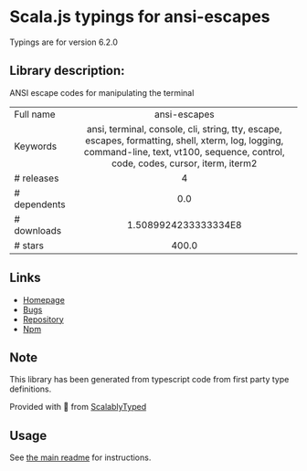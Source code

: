 
# Scala.js typings for ansi-escapes

Typings are for version 6.2.0

## Library description:
ANSI escape codes for manipulating the terminal

|                    |                 |
| ------------------ | :-------------: |
| Full name          | ansi-escapes |
| Keywords           | ansi, terminal, console, cli, string, tty, escape, escapes, formatting, shell, xterm, log, logging, command-line, text, vt100, sequence, control, code, codes, cursor, iterm, iterm2 |
| # releases         | 4 |
| # dependents       | 0.0 |
| # downloads        | 1.5089924233333334E8 |
| # stars            | 400.0 |

## Links
- [Homepage](https://github.com/sindresorhus/ansi-escapes#readme)
- [Bugs](https://github.com/sindresorhus/ansi-escapes/issues)
- [Repository](https://github.com/sindresorhus/ansi-escapes)
- [Npm](https://www.npmjs.com/package/ansi-escapes)
    


## Note
This library has been generated from typescript code from first party type definitions.

Provided with :purple_heart: from [ScalablyTyped](https://github.com/oyvindberg/ScalablyTyped)

## Usage
See [the main readme](../../readme.md) for instructions.


